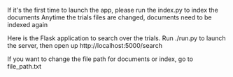 If it's the first time to launch the app, please run the index.py to index the documents
Anytime the trials files are changed, documents need to be indexed again

Here is the Flask application to search over the trials.
Run ./run.py to launch the server, then open up http://localhost:5000/search

If you want to change the file path for documents or index, go to file_path.txt


